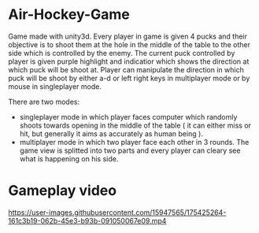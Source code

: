 # Air-Hockey-Game

Game made with unity3d.
Every player in game is given 4 pucks and their objective is to shoot them at the hole in the middle of the table to the other side which
is controlled by the enemy. The current puck controlled by player is given purple highlight and indicatior which shows the direction at which puck will be shoot at.
Player can manipulate the direction in which puck will be shoot by either a-d or left right keys in multiplayer mode or by mouse in singleplayer mode.

There are two modes:
- singleplayer mode in which player faces computer which randomly shoots towards opening in the middle of the table ( it can either miss or hit, but generally it aims as accurately as human being ).
- multiplayer mode in which two player face each other in 3 rounds. The game view is splitted into two parts and every player can cleary see what is happening on his side.

# Gameplay video


https://user-images.githubusercontent.com/15947565/175425264-161c3b19-062b-45e3-b93b-091050067e09.mp4
